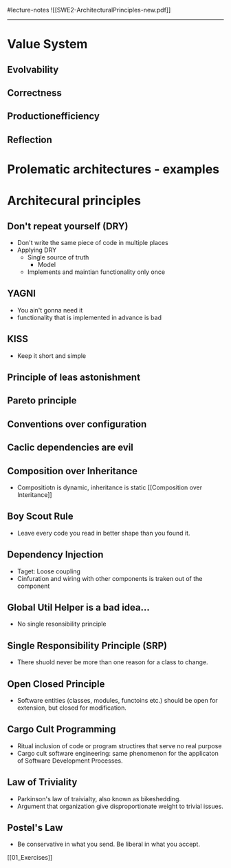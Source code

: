 #lecture-notes 
![[SWE2-ArchitecturalPrinciples-new.pdf]]

---

# Value System
## Evolvability
## Correctness
## Productionefficiency
## Reflection

# Prolematic architectures - examples 
# Architecural principles
## Don't repeat yourself (DRY)
- Don't write the same piece of code in multiple places
- Applying DRY
	- Single source of truth
		- Model
	- Implements and maintian functionality only once
	
## YAGNI 
- You ain't gonna need it
- functionality that is implemented in advance is bad

## KISS
- Keep it short and simple 

## Principle of leas astonishment

## Pareto principle 

## Conventions over configuration

## Caclic dependencies are evil 

## Composition over Inheritance
- Compositiotn is dynamic, inheritance is static
[[Composition over Interitance]]

## Boy Scout Rule 
- Leave every code you read in better shape than you found it. 

## Dependency Injection
- Taget: Loose coupling
- Cinfuration and wiring with other components is traken out of the component 

## Global Util Helper is a bad idea... 
- No single resonsibility principle

## Single Responsibility Principle (SRP)
- There shuold never be more than one reason for a class to change.

## Open Closed Principle
- Software entities (classes, modules, functoins etc.) should be open for extension, but closed for modification.

##  Cargo Cult Programming
- Ritual inclusion of code or program structires that serve no real purpose
- Cargo cult software engineering: same phenomenon for the applicaton of Software Development Processes.

## Law of Triviality 
- Parkinson's law of traivialty, also known as bikeshedding. 
- Argument that organization give disproportionate weight to trivial issues. 

## Postel's Law 
- Be conservative in what you send. Be liberal in what you accept. 

[[01_Exercises]]